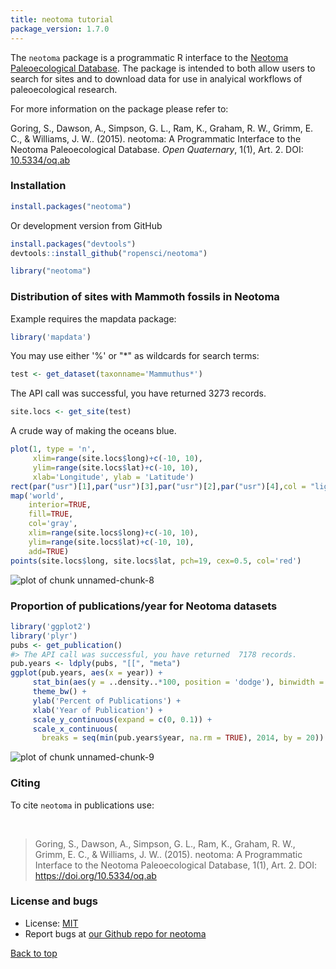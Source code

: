 ```yaml
---
title: neotoma tutorial
package_version: 1.7.0
---
```




The `neotoma` package is a programmatic R interface to the [Neotoma Paleoecological Database](http://www.neotomadb.org/). The package is intended to both allow users to search for sites and to download data for use in analyical workflows of paleoecological research.

For more information on the package please refer to:

Goring, S., Dawson, A., Simpson, G. L., Ram, K., Graham, R. W., Grimm, E. C., & Williams, J. W.. (2015). neotoma: A Programmatic Interface to the Neotoma Paleoecological Database. *Open Quaternary*, 1(1), Art. 2. DOI: [10.5334/oq.ab](https://doi.org/10.5334/oq.ab)


### Installation


```r
install.packages("neotoma")
```

Or development version from GitHub


```r
install.packages("devtools")
devtools::install_github("ropensci/neotoma")
```


```r
library("neotoma")
```


### Distribution of sites with Mammoth fossils in Neotoma

Example requires the mapdata package:


```r
library('mapdata')
```

You may use either '%' or "*" as wildcards for search terms:



```r
test <- get_dataset(taxonname='Mammuthus*')
```

The API call was successful, you have returned  3273 records.


```r
site.locs <- get_site(test)
```

A crude way of making the oceans blue.


```r
plot(1, type = 'n',
     xlim=range(site.locs$long)+c(-10, 10),
     ylim=range(site.locs$lat)+c(-10, 10),
     xlab='Longitude', ylab = 'Latitude')
rect(par("usr")[1],par("usr")[3],par("usr")[2],par("usr")[4],col = "lightblue")
map('world',
    interior=TRUE,
    fill=TRUE,
    col='gray',
    xlim=range(site.locs$long)+c(-10, 10),
    ylim=range(site.locs$lat)+c(-10, 10),
    add=TRUE)
points(site.locs$long, site.locs$lat, pch=19, cex=0.5, col='red')
```

![plot of chunk unnamed-chunk-8](/img/tutorial-images/neotoma/unnamed-chunk-8-1.png)

### Proportion of publications/year for Neotoma datasets


```r
library('ggplot2')
library('plyr')
pubs <- get_publication()
#> The API call was successful, you have returned  7178 records.
pub.years <- ldply(pubs, "[[", "meta")
ggplot(pub.years, aes(x = year)) +
     stat_bin(aes(y = ..density..*100, position = 'dodge'), binwidth = 1) +
     theme_bw() +
     ylab('Percent of Publications') +
     xlab('Year of Publication') +
     scale_y_continuous(expand = c(0, 0.1)) +
     scale_x_continuous(
       breaks = seq(min(pub.years$year, na.rm = TRUE), 2014, by = 20))
```

![plot of chunk unnamed-chunk-9](/img/tutorial-images/neotoma/unnamed-chunk-9-1.png)



### Citing

To cite `neotoma` in publications use:

<br>

> Goring, S., Dawson, A., Simpson, G. L., Ram, K., Graham, R. W.,
  Grimm, E. C., & Williams, J. W.. (2015). neotoma: A Programmatic
  Interface to the Neotoma Paleoecological Database, 1(1), Art. 2. DOI:
  https://doi.org/10.5334/oq.ab


### License and bugs

* License: [MIT](http://opensource.org/licenses/MIT)
* Report bugs at [our Github repo for neotoma](https://github.com/ropensci/neotoma/issues?state=open)

[Back to top](#top)
